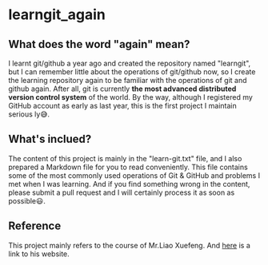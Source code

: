 # learngit_again
## What does the word "again" mean?
I learnt git/github a year ago and created the repository named "learngit", but I can remember little about the operations of git/github now, so I create the learning repository again to be familiar with the operations of git and github again. After all, git is currently **the most advanced distributed version control system** of the world. By the way, although I registered my GitHub account as early as last year, this is the first project I maintain serious
ly:sweat_smile:.

## What's inclued?
The content of this project is mainly in the "learn-git.txt" file, and I also prepared a Markdown file for you to read conveniently. This file contains some of the most commonly used operations of Git & GitHub and problems I met when I was learning. And if you find something wrong in the content, please submit a pull request and I will certainly process it as soon as possible:smiley:. 

## Reference
This project mainly refers to the course of Mr.Liao Xuefeng. And [here](https://www.liaoxuefeng.com/wiki/896043488029600) is a link to his website.
